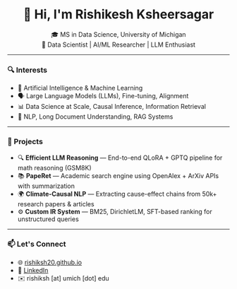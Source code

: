 <h1 align="center">👋 Hi, I'm Rishikesh Ksheersagar</h1>

<p align="center">
  🎓 MS in Data Science, University of Michigan <br>
  🤖 Data Scientist | AI/ML Researcher | LLM Enthusiast
</p>

---

### 🔍 Interests

- 🧠 Artificial Intelligence & Machine Learning  
- 🗣️ Large Language Models (LLMs), Fine-tuning, Alignment  
- 📊 Data Science at Scale, Causal Inference, Information Retrieval  
- 🧾 NLP, Long Document Understanding, RAG Systems

---

### 🚀 Projects

- 🔍 **Efficient LLM Reasoning** — End-to-end QLoRA + GPTQ pipeline for math reasoning (GSM8K)  
- 📚 **PapeRet** — Academic search engine using OpenAlex + ArXiv APIs with summarization  
- 🌍 **Climate-Causal NLP** — Extracting cause-effect chains from 50k+ research papers & articles  
- ⚙️ **Custom IR System** — BM25, DirichletLM, SFT-based ranking for unstructured queries

---

### 📫 Let's Connect

- 🌐 [rishiksh20.github.io](https://rishiksh20.github.io)  
- 💼 [LinkedIn](https://www.linkedin.com/in/rishikeshksheersagar/)  
- ✉️ rishiksh [at] umich [dot] edu
